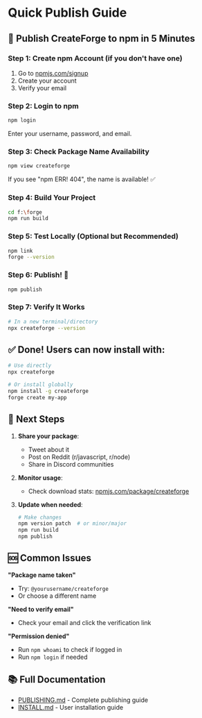 # Quick Publish Guide

## 🚀 Publish CreateForge to npm in 5 Minutes

### Step 1: Create npm Account (if you don't have one)
1. Go to [npmjs.com/signup](https://www.npmjs.com/signup)
2. Create your account
3. Verify your email

### Step 2: Login to npm
```bash
npm login
```
Enter your username, password, and email.

### Step 3: Check Package Name Availability
```bash
npm view createforge
```
If you see "npm ERR! 404", the name is available! ✅

### Step 4: Build Your Project
```bash
cd f:\forge
npm run build
```

### Step 5: Test Locally (Optional but Recommended)
```bash
npm link
forge --version
```

### Step 6: Publish! 🎉
```bash
npm publish
```

### Step 7: Verify It Works
```bash
# In a new terminal/directory
npx createforge --version
```

## ✅ Done! Users can now install with:

```bash
# Use directly
npx createforge

# Or install globally
npm install -g createforge
forge create my-app
```

## 📝 Next Steps

1. **Share your package**:
   - Tweet about it
   - Post on Reddit (r/javascript, r/node)
   - Share in Discord communities

2. **Monitor usage**:
   - Check download stats: [npmjs.com/package/createforge](https://www.npmjs.com/package/createforge)

3. **Update when needed**:
   ```bash
   # Make changes
   npm version patch  # or minor/major
   npm run build
   npm publish
   ```

## 🆘 Common Issues

**"Package name taken"**
- Try: `@yourusername/createforge`
- Or choose a different name

**"Need to verify email"**
- Check your email and click the verification link

**"Permission denied"**
- Run `npm whoami` to check if logged in
- Run `npm login` if needed

## 📚 Full Documentation
- [PUBLISHING.md](PUBLISHING.md) - Complete publishing guide
- [INSTALL.md](INSTALL.md) - User installation guide
